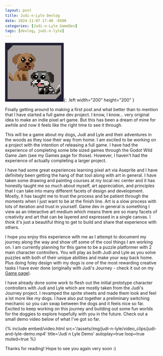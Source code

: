 ```yaml
---
layout: post
title: Judi-n-Lyle Devlog
date: 2024-11-07 17:40 -0500
categories: [Judi-n-Lyle GameDev]
tags: [devlog, judi-n-lyle]
---
```


![judi-n-lyle](/assets/img/judi-n-lyle/judi-n-lyle.png){: .left width="200" height="200" }

Finally getting around to making a first post and what better than to mention that I have started a
full game dev project. I know, I know... very original idea to make an indie pixel art game. But
this has been a dream of mine for awhile and now it feels like the right time to see it through.

This will be a game about my dogs, Judi and Lyle and their adventures in the woods as they lose
their way from home. I am excited to be working on a project with the intention of releasing a full
game. I have had the experience of completing some bite sized games through the Godot Wild Game Jam
(see my Games page for those). However, I haven't had the experience of actually completing a larger
project.

I have had some great experiences learning pixel art via Aseprite and I have definitely been getting
the hang of that tool along with art in general. I have taken some drawing and painting courses at
my local rec center and it has honestly taught me so much about myself, art appreciation, and
principles that I can take into many different facets of design and development. Mostly, it has
taught me to trust the process and be patient through the moments when I just want to be at the
finish line. Art is a slow process with lots of iteration and trust in yourself. Game dev in general
is something I view as an interactive art medium which means there are so many facets of creativity
and art that can be layered and expressed in a single canvas. I think it's just a beautiful thing to
get to build and share that experience with others.

I hope you enjoy this experience with me as I attempt to document my journey along the way and show
off some of the cool things I am working on. I am currently planning for this game to be a puzzle
platformer with 2 main character controllers. You will play as both Judi and Lyle as you solve
puzzles with both of their unique abilities and make your way back home. Plus doing foley design
with my dogs is one of the most rewarding creative tasks I have ever done (originally with Judi's
Journey - check it out on my [Game page](https://yakobjorgensen.itch.io/judis-journey)).

I have already done some work to flesh out the initial prototype character controllers with Judi and
Lyle which are mostly taken from the Judi's Journey project. I revamped the sprite sheets and made
them look and feel a lot more like my dogs. I have also put together a preliminary switching
mechanic so you can swap between the dogs and it feels nice so far. Excited to keep working on this
journey and building out some fun worlds for the doggies to explore hopefully with you in the
future. Check out a small demo video below of what I've got so far.

{%
  include embed/video.html
  src='/assets/img/judi-n-lyle/video_clips/judi-and-lyle-demo.mp4'
  title='Judi n Lyle Demo'
  autoplay=true
  loop=true
  muted=true
%}

Thanks for reading! Hope to see you again very soon :)